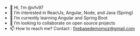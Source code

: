 - 👋 Hi, I’m @vfv97
- 👀 I’m interested in ReactJs, Angular, Node, and Java (Spring)
- 🌱 I’m currently learning Angular and Spring Boot
- 💞️ I’m looking to collaborate on open source projects
- 📫 How to reach me? Contact : firebasedemomoz@gmail.com

<!---
vfv97/vfv97 is a ✨ special ✨ repository because its `README.md` (this file) appears on your GitHub profile.
You can click the Preview link to take a look at your changes.
--->
